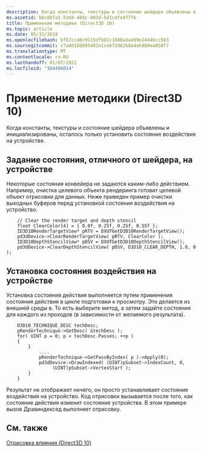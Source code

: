 ```yaml
---
description: Когда константы, текстуры и состояние шейдера объявлены и инициализированы, осталось только установить состояние воздействия на устройстве.
ms.assetid: b6c88fa1-53d4-40dc-803d-5d1cdfe4777b
title: Применение методики (Direct3D 10)
ms.topic: article
ms.date: 05/31/2018
ms.openlocfilehash: bfb7cc48c9115dfb81c1688a3a499e24d46cc563
ms.sourcegitcommit: c7add10d695482e1ceb72d62b8a4ebd84ea050f7
ms.translationtype: MT
ms.contentlocale: ru-RU
ms.lasthandoff: 01/07/2021
ms.locfileid: "104496014"
---
```

# <a name="apply-a-technique-direct3d-10"></a>Применение методики (Direct3D 10)

Когда константы, текстуры и состояние шейдера объявлены и инициализированы, осталось только установить состояние воздействия на устройстве.

## <a name="set-non-shader-state-in-the-device"></a>Задание состояния, отличного от шейдера, на устройстве

Некоторые состояния конвейера не задаются каким-либо действием. Например, очистка целевого объекта рендеринга готовит целевой объект отрисовки для данных. Ниже приведен пример очистки выходных буферов перед установкой состояния воздействия на устройство.


```
    // Clear the render target and depth stencil
    float ClearColor[4] = { 0.0f, 0.25f, 0.25f, 0.55f };
    ID3D10RenderTargetView* pRTV = DXUTGetD3D10RenderTargetView();
    pd3dDevice->ClearRenderTargetView( pRTV, ClearColor );
    ID3D10DepthStencilView* pDSV = DXUTGetD3D10DepthStencilView();
    pd3dDevice->ClearDepthStencilView( pDSV, D3D10_CLEAR_DEPTH, 1.0, 0 );
```



## <a name="set-effect-state-in-the-device"></a>Установка состояния воздействия на устройстве

Установка состояния действия выполняется путем применения состояния действия в цикле подготовки к просмотру. Это делается из внешней среды в. То есть выберите метод, а затем задайте состояние для каждого из проходов (в зависимости от желаемого результата).


```
    D3D10_TECHNIQUE_DESC techDesc;
    pRenderTechnique->GetDesc( &techDesc );
    for( UINT p = 0; p < techDesc.Passes; ++p )
    {
        }
            ....
            pRenderTechnique->GetPassByIndex( p )->Apply(0);
            pd3dDevice->DrawIndexed( (UINT)pSubset->IndexCount, 0,  
                 (UINT)pSubset->VertexStart );
        }
    }
```



Результат не отображает ничего, он просто устанавливает состояние воздействия на устройство. Код отрисовки вызывается после того, как состояние действия изменит состояние устройства. В этом примере вызов Дравиндексед выполняет отрисовку.

## <a name="related-topics"></a>См. также

<dl> <dt>

[Отрисовка влияния (Direct3D 10)](d3d10-graphics-programming-guide-effects-render.md)
</dt> </dl>

 

 



